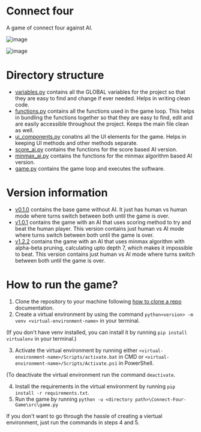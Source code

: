 # Connect four
A game of connect four against AI.

![image](https://github.com/gdsc-ipsacademy/Connect-Four-Game/assets/81830617/9ffb20cd-9c8e-40fd-9fb6-8942ffdb02a1)


![image](https://github.com/gdsc-ipsacademy/Connect-Four-Game/assets/81830617/469ed5b2-7d2f-4d5f-93b9-31bc19134d24)


# Directory structure
- [variables.py](https://github.com/gdsc-ipsacademy/Connect-Four-Game/blob/main/src/variables.py) contains all the GLOBAL variables for the project so that they are easy to find and change if ever needed. Helps in writing clean code.
- [functions.py](https://github.com/gdsc-ipsacademy/Connect-Four-Game/blob/main/src/functions.py) contains all the functions used in the game loop. This helps in bundling the functions together so that they are easy to find, edit and are easily accessible throughout the project. Keeps the main file clean as well.
- [ui_components.py](https://github.com/gdsc-ipsacademy/Connect-Four-Game/blob/main/src/ui_components.py) conatins all the UI elements for the game. Helps in keeping UI methods and other methods separate.
- [score_ai.py](https://github.com/gdsc-ipsacademy/Connect-Four-Game/blob/main/src/score_ai.py) contains the functions for the score based AI version.
- [minmax_ai.py](https://github.com/gdsc-ipsacademy/Connect-Four-Game/blob/main/src/minmax_ai.py) contains the functions for the minmax algorithm based AI version.
- [game.py](https://github.com/gdsc-ipsacademy/Connect-Four-Game/blob/main/src/game.py) contains the game loop and executes the software.

# Version information
- [v0.1.0](https://github.com/gdsc-ipsacademy/Connect-Four-Game/releases/tag/v0.1.0) contains the base game without AI. It just has human vs human mode where turns switch between both until the game is over.
- [v1.0.1](https://github.com/gdsc-ipsacademy/Connect-Four-Game/releases/tag/v1.0.1) contains the game with an AI that uses scoring method to try and beat the human player. This version contains just human vs AI mode where turns switch between both until the game is over.
- [v1.2.2](https://github.com/gdsc-ipsacademy/Connect-Four-Game/releases/tag/v1.2.2) contains the game with an AI that uses minmax algorithm with alpha-beta pruning, calculating upto depth 7, which makes it impossible to beat. This version contains just human vs AI mode where turns switch between both until the game is over.

# How to run the game?
1. Clone the repository to your machine following [how to clone a repo](https://docs.github.com/en/repositories/creating-and-managing-repositories/cloning-a-repository) documentation.
2. Create a virtual environment by using the command `python<version> -m venv <virtual-environment-name>` in your terminal.

(If you don't have venv installed, you can install it by running `pip install virtualenv` in your terminal.)

3. Activate the virtual environment by running either `<virtual-environment-name>/Scripts/activate.bat` in CMD or `<virtual-environment-name>/Scripts/Activate.ps1` in PowerShell.

(To deactivate the virtual environment run the command `deactivate`.

4. Install the requirements in the virtual environment by running `pip install -r requirements.txt`.
5. Run the game by running `python -u <directory path>\Connect-Four-Game\src\game.py`

If you don't want to go through the hassle of creating a viertual environment, just run the commands in steps 4 and 5.

